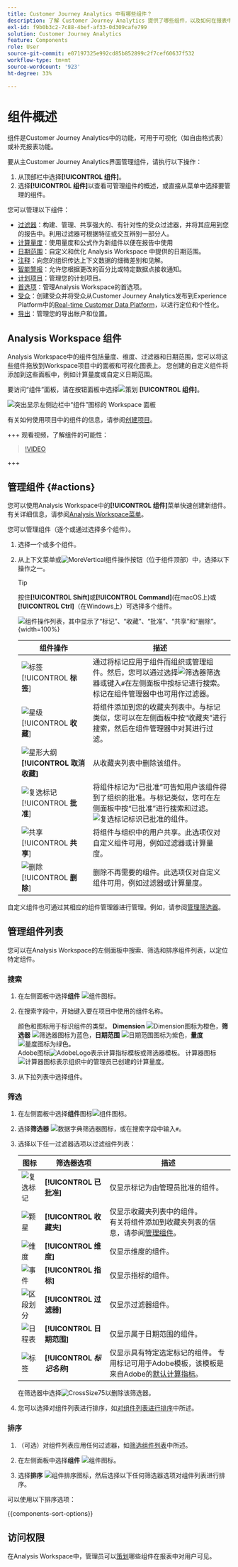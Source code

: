 ```yaml
---
title: Customer Journey Analytics 中有哪些组件？
description: 了解 Customer Journey Analytics 提供了哪些组件，以及如何在报表中使用它们。
exl-id: f9b0b3c2-7c88-4bef-af33-0d309cafe799
solution: Customer Journey Analytics
feature: Components
role: User
source-git-commit: e07197325e992cd85b852899c2f7cef60637f532
workflow-type: tm+mt
source-wordcount: '923'
ht-degree: 33%

---
```


# 组件概述

组件是Customer Journey Analytics中的功能，可用于可视化（如自由格式表）或补充报表功能。

要从主Customer Journey Analytics界面管理组件，请执行以下操作：

1. 从顶部栏中选择&#x200B;**[!UICONTROL 组件]**。
1. 选择&#x200B;**[!UICONTROL 组件]**&#x200B;以查看可管理组件的概述，或直接从菜单中选择要管理的组件。

您可以管理以下组件：

* [过滤器](filters/filters-overview.md)：构建、管理、共享强大的、有针对性的受众过滤器，并将其应用到您的报告中。利用过滤器可根据特征或交互辨别一部分人。
* [计算量度](calc-metrics/calc-metr-overview.md)：使用量度和公式作为新组件以便在报告中使用
* [日期范围](date-ranges/create.md)：自定义和优化 Analysis Workspace 中提供的日期范围。
* [注释](/help/components/annotations/overview.md)：向您的组织传达上下文数据的细微差别和见解。
* [智能警报](/help/components/c-intelligent-alerts/intelligent-alerts.md)：允许您根据更改的百分比或特定数据点接收通知。
* [计划项目](/help/analysis-workspace/export/t-schedule-report.md#scheduled-projects-manager)：管理您的计划项目。
* [首选项](/help/analysis-workspace/user-preferences.md)：管理Analysis Workspace的首选项。
* [受众](/help/components/audiences/audiences-overview.md)：创建受众并将受众从Customer Journey Analytics发布到Experience Platform中的[Real-time Customer Data Platform](https://experienceleague.adobe.com/en/docs/experience-platform/profile/home)，以进行定位和个性化。
* [导出](/help/components/exports/manage-export-locations.md)：管理您的导出帐户和位置。


## Analysis Workspace 组件

Analysis Workspace中的组件包括量度、维度、过滤器和日期范围，您可以将这些组件拖放到Workspace项目中的面板和可视化图表上。 您创建的自定义组件将添加到这些面板中，例如计算量度或自定义日期范围。

要访问“组件”面板，请在按钮面板中选择![策划](/help/assets/icons/Curate.svg) **[!UICONTROL 组件]**。

![突出显示左侧边栏中“组件”图标的 Workspace 面板](assets/components.png)

有关如何使用项目中的组件的信息，请参阅[创建项目](/help/analysis-workspace/home.md)。


+++ 观看视频，了解组件的可能性：

>[!VIDEO](https://video.tv.adobe.com/v/23979)

+++

## 管理组件 {#actions}

您可以使用Analysis Workspace中的&#x200B;**[!UICONTROL 组件]**&#x200B;菜单快速创建新组件。 有关详细信息，请参阅[Analysis Workspace菜单](/help/analysis-workspace/home.md#menu)。

您可以管理组件（逐个或通过选择多个组件）。

1. 选择一个或多个组件。

1. 从上下文菜单或![MoreVertical](/help/assets/icons/MoreVertical.svg)组件操作按钮（位于组件顶部）中，选择以下操作之一。


   >[!TIP]
   >
   >按住&#x200B;**[!UICONTROL Shift]**&#x200B;或&#x200B;**[!UICONTROL Command]**(在macOS上)或&#x200B;**[!UICONTROL Ctrl]**（在Windows上）可选择多个组件。


   ![组件操作列表，其中显示了“标记”、“收藏”、“批准”、“共享”和“删除”。](assets/component-menu.gif){width=100%}

   | 组件操作 | 描述 |
   |--- |--- |
   | ![标签](/help/assets/icons/Label.svg) [!UICONTROL **标签**] | 通过将标记应用于组件而组织或管理组件。然后，您可以通过选择![筛选器](/help/assets/icons/Filter.svg)筛选器或键入`#`在左侧面板中按标记进行搜索。 标记在组件管理器中也可用作过滤器。 |
   | ![星级](/help/assets/icons/Star.svg) [!UICONTROL **收藏**] | 将组件添加到您的收藏夹列表中。与标记类似，您可以在左侧面板中按“收藏夹”进行搜索，然后在组件管理器中对其进行过滤。 |
   | ![星形大纲](/help/assets/icons/StarOutline.svg) **[!UICONTROL 取消收藏]** | 从收藏夹列表中删除该组件。 |
   | ![复选标记](/help/assets/icons/Checkmark.svg) [!UICONTROL **批准**] | 将组件标记为“已批准”可告知用户该组件得到了组织的批准。与标记类似，您可在左侧面板中按“已批准”进行搜索和过滤。 ![复选标记](/help/assets/icons/Checkmark.svg)标识已批准的组件。 |
   | ![共享](/help/assets/icons/ShareLight.svg) [!UICONTROL **共享**] | 将组件与组织中的用户共享。此选项仅对自定义组件可用，例如过滤器或计算量度。 |
   | ![删除](/help/assets/icons/Delete.svg) [!UICONTROL **删除**] | 删除不再需要的组件。此选项仅对自定义组件可用，例如过滤器或计算量度。 |

自定义组件也可通过其相应的组件管理器进行管理。例如，请参阅[管理筛选器](/help/components/filters/manage-filters.md)。

## 管理组件列表

您可以在Analysis Workspace的左侧面板中搜索、筛选和排序组件列表，以定位特定组件。

### 搜索

1. 在左侧面板中选择&#x200B;**组件** ![组件图标](https://spectrum.adobe.com/static/icons/workflow_18/Smock_Curate_18_N.svg)。

2. 在搜索字段中，开始键入要在项目中使用的组件名称。

   颜色和图标用于标识组件的类型。 **Dimension** ![Dimension图标](https://spectrum.adobe.com/static/icons/workflow_18/Smock_Data_18_N.svg)为橙色，**筛选器** ![筛选器图标](https://spectrum.adobe.com/static/icons/workflow_18/Smock_Segmentation_18_N.svg)为蓝色，**日期范围** ![日期范围图标](https://spectrum.adobe.com/static/icons/workflow_18/Smock_Calendar_18_N.svg)为紫色，**量度** ![量度图标](https://spectrum.adobe.com/static/icons/workflow_18/Smock_Event_18_N.svg)为绿色。<br/>Adobe图标![AdobeLogo](/help/assets/icons/AdobeLogoSmall.svg)表示计算指标模板或筛选器模板。 计算器图标![计算器图标](https://spectrum.adobe.com/static/icons/workflow_18/Smock_Calculator_18_N.svg)表示组织中的管理员已创建的计算量度。

3. 从下拉列表中选择组件。

### 筛选

1. 在左侧面板中选择&#x200B;**组件**&#x200B;图标![组件图标](https://spectrum.adobe.com/static/icons/workflow_18/Smock_Curate_18_N.svg)。

2. 选择&#x200B;**筛选器** ![数据字典筛选器图标](https://spectrum.adobe.com/static/icons/workflow_18/Smock_Filter_18_N.svg)，或在搜索字段中输入`#`。

3. 选择以下任一过滤器选项以过滤组件列表：

   | 图标 | 筛选器选项 | 描述 |
   |---------|---|----------|
   | ![复选标记](/help/assets/icons/Checkmark.svg) | **[!UICONTROL 已批准]** | 仅显示标记为由管理员批准的组件。 |
   | ![颗星](/help/assets/icons/Star.svg) | **[!UICONTROL 收藏夹]** | 仅显示收藏夹列表中的组件。<br/>有关将组件添加到收藏夹列表的信息，请参阅[管理组件](#manage-components)。 |
   | ![维度](/help/assets/icons/Dimensions.svg) | **[!UICONTROL 维度]** | 仅显示维度的组件。 |
   | ![事件](/help/assets/icons/Event.svg) | **[!UICONTROL 指标]** | 仅显示指标的组件。 |
   | ![区段划分](/help/assets/icons/Segmentation.svg) | **[!UICONTROL 过滤器]** | 仅显示过滤器组件。 |
   | ![日程表](/help/assets/icons/Calendar.svg) | **[!UICONTROL 日期范围]** | 仅显示属于日期范围的组件。 |
   | ![标签](/help/assets/icons/Label.svg) | **[!UICONTROL *标记名称&#x200B;*]** | 仅显示具有特定选定标记的组件。 专用标记可用于Adobe模板，该模板是来自Adobe的[默认计算指标](/help/components/calc-metrics/default-calcmetrics.md)。 |

   在筛选器中选择![CrossSize75](/help/assets/icons/CrossSize75.svg)以删除该筛选器。

4. 您可以选择对组件列表进行排序，如[对组件列表进行排序](#sort-the-component-list)中所述。

### 排序

<!-- {{release-limited-testing-section}}-->

1. （可选）对组件列表应用任何过滤器，如[筛选组件列表](#filter-the-component-list)中所述。

2. 在左侧面板中选择&#x200B;**组件** ![组件图标](https://spectrum.adobe.com/static/icons/workflow_18/Smock_Curate_18_N.svg)。

3. 选择&#x200B;**排序** ![组件排序图标](https://spectrum.adobe.com/static/icons/workflow_18/Smock_SortOrderDown_18_N.svg)，然后选择以下任何筛选器选项对组件列表进行排序。

可以使用以下排序选项：

{{components-sort-options}}

## 访问权限

在Analysis Workspace中，管理员可以[策划](/help/analysis-workspace/curate-share/curate.md)哪些组件在报表中对用户可见。
